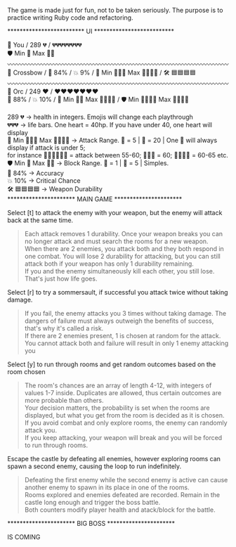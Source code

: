 The game is made just for fun, not to be taken seriously.
The purpose is to practice writing Ruby code and refactoring.

************************* UI **************************

🥷 You / 289 💔 / 💔💔💔💔💔💔💔💔<br>
🛡️ Min 🔹 Max 🔷🔷<br>
〰〰〰〰〰〰〰〰〰〰〰〰〰〰〰〰〰〰〰〰〰〰〰〰〰〰〰〰〰〰〰〰〰〰〰〰<br>
🏹 Crossbow / 🎯 84% / 💥 9% / 💢 Min 🔶🔸🔸 Max 🔶🔶🔸🔸 / 🛠️ 🟦🟦🟦🟦<br>
〰〰〰〰〰〰〰〰〰〰〰〰〰〰〰〰〰〰〰〰〰〰〰〰〰〰〰〰〰〰〰〰〰〰〰〰<br>
👹 Orc / 249 ❤️ / ❤️❤️❤️❤️❤️❤️❤️<br>
🎯 88% / 💥 10% / 💢 Min 🔶🔸 Max 🔶🔸🔸🔸 / 🛡️ Min 🔹🔹🔹🔹 Max 🔷🔷🔹🔹<br>
<br>
 289 💔 -> health in integers. Emojis will change each playthrough<br>
💔💔💔 -> life bars. One heart = 40hp. If you have under 40, one heart will display<br>
💢 Min 🔶🔸🔸 Max 🔶🔶🔸🔸 -> Attack Range. 🔸 = 5  | 🔶 = 20  |  One 🔸 will always display if attack is under 5;<br>
for instance 🔶🔶🔸🔸🔸🔸 =  attack between 55-60;  🔶🔶🔶 = 60;  🔶🔶🔶🔸 = 60-65 etc.<br>
🛡️ Min 🔹 Max 🔷🔷 -> Block Range. 🔹 = 1  |  🔷 = 5  |  Simples.<br>
🎯 84% -> Accuracy<br>
💥 10% -> Critical Chance<br>
🛠️ 🟦🟦🟦🟦 -> Weapon Durability<br>
********************** MAIN GAME **********************

Select [t] to attack the enemy with your weapon, but the enemy will attack back at the same time.
> Each attack removes 1 durability. Once your weapon breaks you can no longer attack and must search the rooms for a new weapon.<br>
> When there are 2 enemies, you attack both and they both respond in one combat. You will lose 2 durability for attacking, but you can still attack both if your weapon has only 1 durability remaining.<br>
> If you and the enemy simultaneously kill each other, you still lose. That's just how life goes.<br>

Select [r] to try a sommersault, if successful you attack twice without taking damage.
> If you fail, the enemy attacks you 3 times without taking damage. The dangers of failure must always outweigh the benefits of success, that's why it's called a risk.<br>
> If there are 2 enemies present, 1 is chosen at random for the attack. You cannot attack both and failure will result in only 1 enemy attacking you<br>

Select [y] to run through rooms and get random outcomes based on the room chosen
> The room's chances are an array of length 4-12, with integers of values 1-7 inside. Duplicates are allowed, thus certain outcomes are more probable than others.<br>
> Your decision matters, the probability is set when the rooms are displayed, but what you get from the room is decided as it is chosen.<br>
> If you avoid combat and only explore rooms, the enemy can randomly attack you.<br>
> If you keep attacking, your weapon will break and you will be forced to run through rooms.<br>

Escape the castle by defeating all enemies, however exploring rooms can spawn a second enemy, causing the loop to run indefinitely.
> Defeating the first enemy while the second enemy is active can cause another enemy to spawn in its place in one of the rooms.<br>
> Rooms explored and enemies defeated are recorded. Remain in the castle long enough and trigger the boss battle.<br>
> Both counters modify player health and atack/block for the battle.<br>

********************** BIG BOSS **********************

IS COMING
